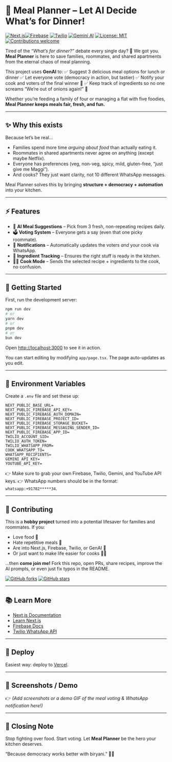 # 🍲 Meal Planner – Let AI Decide What’s for Dinner!

[![Next.js](https://img.shields.io/badge/Next.js-13-black?logo=next.js)](https://nextjs.org/)[![Firebase](https://img.shields.io/badge/Firebase-Build-orange?logo=firebase)](https://firebase.google.com/) [![Twilio](https://img.shields.io/badge/Twilio-WhatsApp-green?logo=twilio)](https://www.twilio.com/whatsapp) [![Gemini AI](https://img.shields.io/badge/GenAI-Powered-blue?logo=google)](https://deepmind.google/technologies/gemini/) [![License: MIT](https://img.shields.io/badge/License-MIT-yellow.svg)](LICENSE) [![Contributions welcome](https://img.shields.io/badge/Contributions-Welcome-brightgreen.svg)](#-contributing)

Tired of the *“What’s for dinner?”* debate every single day? 🥲
We got you. **Meal Planner** is here to save families, roommates, and shared apartments from the eternal chaos of meal planning.

This project uses **GenAI** to:
✅ Suggest 3 delicious meal options for lunch or dinner
✅ Let everyone vote (democracy in action, but tastier)
✅ Notify your cook and voters of the final winner 🥳
✅ Keep track of ingredients so no one screams “We’re out of onions again!” 🧅

Whether you’re feeding a family of four or managing a flat with five foodies, **Meal Planner keeps meals fair, fresh, and fun.**

---

## ✨ Why this exists

Because let’s be real…

* Families spend more time *arguing about food* than actually eating it.
* Roommates in shared apartments never agree on anything (except maybe Netflix).
* Everyone has preferences (veg, non-veg, spicy, mild, gluten-free, “just give me Maggi”).
* And cooks? They just want clarity, not 10 different WhatsApp messages.

Meal Planner solves this by bringing **structure + democracy + automation** into your kitchen.

---

## ⚡ Features

* 🍴 **AI Meal Suggestions** – Pick from 3 fresh, non-repeating recipes daily.
* 🗳 **Voting System** – Everyone gets a say (even that one picky roommate).
* 📩 **Notifications** – Automatically updates the voters *and* your cook via WhatsApp.
* 🛒 **Ingredient Tracking** – Ensures the right stuff is ready in the kitchen.
* 🧑‍🍳 **Cook Mode** – Sends the selected recipe + ingredients to the cook, no confusion.

---

## 🚀 Getting Started

First, run the development server:

```bash
npm run dev
# or
yarn dev
# or
pnpm dev
# or
bun dev
```

Open [http://localhost:3000](http://localhost:3000) to see it in action.

You can start editing by modifying `app/page.tsx`. The page auto-updates as you edit.

---

## 🔑 Environment Variables

Create a `.env` file and set these up:

```env
NEXT_PUBLIC_BASE_URL=
NEXT_PUBLIC_FIREBASE_API_KEY=
NEXT_PUBLIC_FIREBASE_AUTH_DOMAIN=
NEXT_PUBLIC_FIREBASE_PROJECT_ID=
NEXT_PUBLIC_FIREBASE_STORAGE_BUCKET=
NEXT_PUBLIC_FIREBASE_MESSAGING_SENDER_ID=
NEXT_PUBLIC_FIREBASE_APP_ID=
TWILIO_ACCOUNT_SID=
TWILIO_AUTH_TOKEN=
TWILIO_WHATSAPP_FROM=
COOK_WHATSAPP_TO=
WHATSAPP_RECIPIENTS=
GEMINI_API_KEY=
YOUTUBE_API_KEY=
```

👉 Make sure to grab your own Firebase, Twilio, Gemini, and YouTube API keys.
👉 WhatsApp numbers should be in the format: `whatsapp:+91782*****34`.

---

## 🤝 Contributing

This is a **hobby project** turned into a potential lifesaver for families and roommates.
If you:

* Love food 🍕
* Hate repetitive meals 🥲
* Are into Next.js, Firebase, Twilio, or GenAI 🤖
* Or just want to make life easier for cooks 👩‍🍳

…then **come join me!** Fork this repo, open PRs, share recipes, improve the AI prompts, or even just fix typos in the README.

[![GitHub forks](https://img.shields.io/github/forks/your-username/meal-planner?style=social)](https://github.com/your-username/meal-planner/fork)
[![GitHub stars](https://img.shields.io/github/stars/your-username/meal-planner?style=social)](https://github.com/your-username/meal-planner/stargazers)

---

## 📚 Learn More

* [Next.js Documentation](https://nextjs.org/docs)
* [Learn Next.js](https://nextjs.org/learn)
* [Firebase Docs](https://firebase.google.com/docs)
* [Twilio WhatsApp API](https://www.twilio.com/whatsapp)

---

## 🚢 Deploy

Easiest way: deploy to [Vercel](https://vercel.com/new?utm_medium=default-template&filter=next.js&utm_source=create-next-app).

---

## 📸 Screenshots / Demo

👉 *(Add screenshots or a demo GIF of the meal voting & WhatsApp notification here!)*

---

## 🥳 Closing Note

Stop fighting over food.
Start voting.
Let **Meal Planner** be the hero your kitchen deserves.

“Because democracy works better with biryani.” 🍛✨
